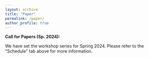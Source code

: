 ```yaml
---
layout: archive
title: "Paper"
permalink: /paper/
author_profile: true
---
```


**Call for Papers (Sp. 2024):**

We have set the workshop series for Spring 2024. Please refer to the "Schedule" tab above for more information.

<!-- The Junior IO Scholars Workshop is a virtual, interdisciplinary, graduate-student-run workshop where graduate students, pre- and post-docs, and junior faculty can present and solicit feedback on their work. This workshop will be an opportunity to receive substantive feedback from peers and leaders in the field, and to develop a community of scholars with shared research interests. We are excited to be soliciting calls for participation for our second year!

We welcome longer-form practice job talk presentations (~45 minutes) as well as shorter presentations of works in progress (~15 minutes). Presentations will be followed by time for Q&A. We encourage participants to read the papers before the workshop. The tentative dates for the spring semester presentations are January 23, February 6, February 20, March 5, March 19, April 16, and April 30 at 12 pm EST.

We encourage submissions from people working on work related to international organizations, broadly defined, inclusive of international law, foreign policy, and related areas. We also welcome different types of research, including theoretical, interdisciplinary, empirical, and policy-oriented works, as well as pre-analysis plans and research designs. We are committed to promoting the work and voices of Black, Indigenous, scholars of color, and women scholars.

Please use the below form to indicate if you are interested in presenting your work, discussing others’ works, or being a non-presenting participant. If you are interested in presenting, please respond by **11:59 pm Eastern Time on December 22**.

<iframe src="https://forms.gle/rVTp4yJtQuYoLAAa7" width="640" height="2936" frameborder="0" marginheight="0" marginwidth="0">Loading…</iframe> -->
